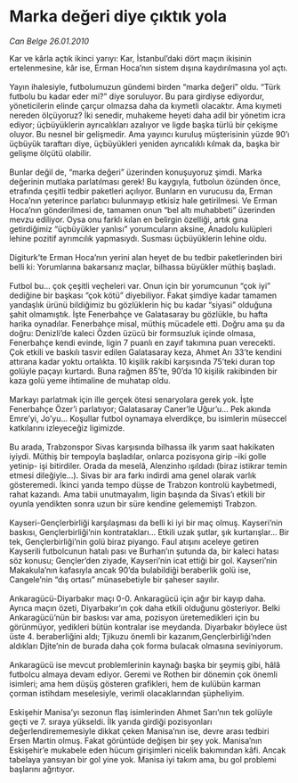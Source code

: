 # Marka değeri diye çıktık yola

*Can Belge 26.01.2010*

<div class="taraf_structure_2col_1zq">
<div class="margen_n">



 <p>Kar ve kârla açtık ikinci yarıyı: Kar, İstanbul’daki dört maçın ikisinin ertelenmesine, kâr ise, Erman Hoca’nın sistem dışına kaydırılmasına yol açtı. <br/><br/>Yayın ihalesiyle, futbolumuzun gündemi birden “marka değeri” oldu. “Türk futbolu bu kadar eder mi?” diye soruluyor. Bu para girdiyse ediyordur, yöneticilerin elinde çarçur olmazsa daha da kıymetli olacaktır. Ama kıymeti nereden ölçüyoruz? İki senedir, muhakeme heyeti daha adil bir yönetim icra ediyor; üçbüyüklerin ayrıcalıkları azalıyor ve ligde başka türlü bir çekişme oluyor. Bu nesnel bir gelişmedir. Ama yayıncı kuruluş müşterisinin yüzde 90’ı üçbüyük taraftarı diye, üçbüyükleri yeniden ayrıcalıklı kılmak da, başka bir gelişme ölçütü olabilir. <br/><br/>Bunlar değil de, “marka değeri” üzerinden konuşuyoruz şimdi. Marka değerinin mutlaka parlatılması gerek! Bu kaygıyla, futbolun özünden önce, etrafında çeşitli tedbir paketleri açılıyor. Bunların en vurucusu da, Erman Hoca’nın yeterince parlatıcı bulunmayıp etkisiz hale getirilmesi. Ve Erman Hoca’nın gönderilmesi de, tamamen onun “bel altı muhabbeti” üzerinden mevzu ediliyor. Oysa onu farklı kılan en belirgin özelliği, artık gına getirdiğimiz “üçbüyükler yanlısı” yorumcuların aksine, Anadolu kulüpleri lehine pozitif ayrımcılık yapmasıydı. Susması üçbüyüklerin lehine oldu. <br/><br/>Digiturk’te Erman Hoca’nın yerini alan heyet de bu tedbir paketlerinden biri belli ki: Yorumlarına bakarsanız maçlar, bilhassa büyükler müthiş başladı. <br/><br/>Futbol bu... çok çeşitli veçheleri var. Onun için bir yorumcunun “çok iyi” dediğine bir başkası “çok kötü” diyebiliyor. Fakat şimdiye kadar tamamen yandaşlık ürünü bildiğimiz bu gözlüklerin hiç bu kadar “siyasi” olduğuna şahit olmamıştık. İşte Fenerbahçe ve Galatasaray bu gözlükle, bu hafta harika oynadılar. Fenerbahçe misal, müthiş mücadele etti. Doğru ama şu da doğru: Denizli’de kaleci Özden üzücü bir formsuzluk içinde olmasa, Fenerbahçe kendi evinde, ligin 7 puanlı en zayıf takımına puan verecekti. Çok etkili ve baskılı tasvir edilen Galatasaray keza, Ahmet Arı 33’te kendini attırana kadar yoktu ortalıkta. 10 kişilik rakibi karşısında 75’teki duran top golüyle paçayı kurtardı. Buna rağmen 85’te, 90’da 10 kişilik rakibinden bir kaza golü yeme ihtimaline de muhatap oldu. <br/><br/>Markayı parlatmak için ille gerçek ötesi senaryolara gerek yok. İşte Fenerbahçe Özer’i parlatıyor; Galatasaray Caner’le Uğur’u... Pek akında Emre’yi, Jo’yu... Koşullar futbol oynamaya elverdikçe, bu isimlerin müseccel katkılarını izleyeceğiz ligimizde. <br/><br/>Bu arada, Trabzonspor Sivas karşısında bilhassa ilk yarım saat hakikaten iyiydi. Müthiş bir tempoyla başladılar, onlarca pozisyona girip –iki golle yetinip- işi bitirdiler. Orada da meselâ, Alenzinho ışıldadı (biraz istikrar temin etmesi dileğiyle...). Sivas bir ara farkı indirdi ama genel olarak varlık gösteremedi. İkinci yarıda tempo düşse de Trabzon kontrolü kaybetmedi, rahat kazandı. Ama tabii unutmayalım, ligin başında da Sivas’ı etkili bir oyunla yendikten sonra uzun bir süre kendine gelememişti Trabzon. <br/><br/>Kayseri-Gençlerbirliği karşılaşması da belli ki iyi bir maç olmuş. Kayseri’nin baskısı, Gençlerbirliği’nin kontratakları... Etkili uzak şutlar, şık kurtarışlar... Bir tek, Gençlerbirliği’nin golü biraz piyango. Faul atışını aceleye getiren Kayserili futbolcunun hatalı pası ve Burhan’ın şutunda da, bir kaleci hatası söz konusu; Gençler’den ziyade, Kayseri’nin icat ettiği bir gol. Kayseri’nin Makakula’nın kafasıyla ancak 90’da bulabildiği beraberlik golü ise, Cangele’nin “dış ortası” münasebetiyle bir şaheser sayılır. <br/><br/>Ankaragücü-Diyarbakır maçı 0-0. Ankaragücü için ağır bir kayıp daha. Ayrıca maçın özeti, Diyarbakır’ın çok daha etkili olduğunu gösteriyor. Belki Ankaragücü’nün bir baskısı var ama, pozisyon üretemedikleri için bu görünmüyor, yedikleri bütün kontralar ise meydanda. Diyarbakır böylece üst üste 4. beraberliğini aldı; Tjikuzu önemli bir kazanım,Gençlerbirliği’nden aldıkları Djite’nin de burada daha çok forma bulacak olmasına seviniyorum. <br/><br/>Ankaragücü ise mevcut problemlerinin kaynağı başka bir şeymiş gibi, hâlâ futbolcu almaya devam ediyor. Geremi ve Rothen bir dönemin çok önemli isimleri; ama hem düşüş gösteren grafikleri, hem de kulübün karman çorman istihdam meselesiyle, verimli olacaklarından şüpheliyim. <br/><br/>Eskişehir Manisa’yı sezonun flaş isimlerinden Ahmet Sarı’nın tek golüyle geçti ve 7. sıraya yükseldi. İlk yarıda girdiği pozisyonları değerlendirememesiyle dikkat çeken Manisa’nın ise, devre arası tedbiri Ersen Martin olmuş. Fakat görüntüde değişen bir şey yok. Manisa’nın Eskişehir’e mukabele eden hücum girişimleri nicelik bakımından kâfi. Ancak tabelaya yansıyan bir gol yine yok. Manisa iyi takım ama, bu gol problemi başlarını ağrıtıyor.</p>
<br/>
<br/>
<br/>



<br/>


<div id="taraf_not">
</div>

</div>


</div>

